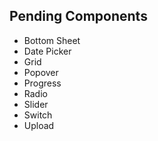 ## Pending Components

- Bottom Sheet
- Date Picker
- Grid
- Popover
- Progress
- Radio
- Slider
- Switch
- Upload

